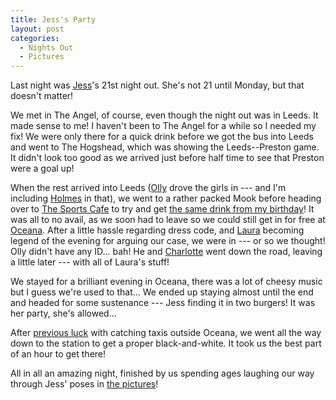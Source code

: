 ```yaml
---
title: Jess's Party
layout: post
categories:
  - Nights Out
  - Pictures
---
```

Last night was [Jess](https://pictures.scholesmafia.co.uk/index.php/?profile=2)'s 21st night out. She's not 21 until Monday, but that doesn't matter!

We met in The Angel, of course, even though the night out was in Leeds. It made sense to me! I haven't been to The Angel for a while so I needed my fix! We were only there for a quick drink before we got the bus into Leeds and went to The Hogshead, which was showing the Leeds--Preston game. It didn't look too good as we arrived just before half time to see that Preston were a goal up!

When the rest arrived into Leeds ([Olly](https://pictures.scholesmafia.co.uk/index.php/?profile=10) drove the girls in --- and I'm including [Holmes](https://pictures.scholesmafia.co.uk/index.php/?profile=9) in that), we went to a rather packed Mook before heading over to [The Sports Cafe](http://thesportscafe.net/locationdetail.cfm?venueID=6) to try and get [the same drink from my birthday](https://pictures.scholesmafia.co.uk/index.php/2006/09/04.09.06_05.09.06-leeds/dscf0038.jpg)! It was all to no avail, as we soon had to leave so we could still get in for free at [Oceana](https://www.oceanaclubs.com/). After a little hassle regarding dress code, and [Laura](https://pictures.scholesmafia.co.uk/index.php/?profile=163) becoming legend of the evening for arguing our case, we were in --- or so we thought! Olly didn't have any ID... bah! He and [Charlotte](https://pictures.scholesmafia.co.uk/index.php/?profile=11) went down the road, leaving a little later --- with all of Laura's stuff!

We stayed for a brilliant evening in Oceana, there was a lot of cheesy music but I guess we're used to that... We ended up staying almost until the end and headed for some sustenance --- Jess finding it in two burgers! It was her party, she's allowed...

After [previous luck](https://blog.cmbuckley.co.uk/2006/09/05/birthday-night-out/) with catching taxis outside Oceana, we went all the way down to the station to get a proper black-and-white. It took us the best part of an hour to get there!

All in all an amazing night, finished by us spending ages laughing our way through Jess' poses in [the pictures](https://pictures.scholesmafia.co.uk/index.php/2007/03/30.03.07_31.03.07-jess'-birthday/)!